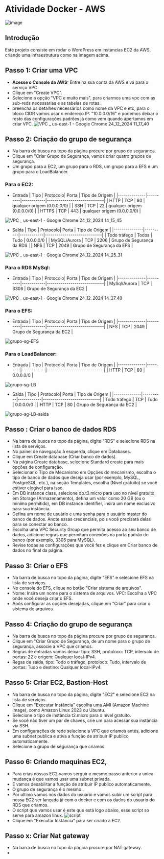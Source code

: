 # Atividade Docker - AWS

![image](https://github.com/user-attachments/assets/ce0379b2-9f1c-49fc-9cee-8ebffba36211)

## Introdução

Esté projeto consiste em rodar o WordPress em instancias EC2 da AWS, criando uma infraestrutura como na imagem acima.

## Passo 1: Criar uma VPC
- **Acesse o Console da AWS:** Entre na sua conta da AWS e vá para o serviço VPC.
- Clique em "Create VPC".
- Selecione a opção "VPC e muito mais", para criarmos uma vpc com as sub-reds necessarias e as tabelas de rotas.
- preencha os detalhes necessários como nome da VPC e etc, para o bloco CIDR vamos usar o endereço IP: "10.0.0.0/16" e podemos deixar o resto das configurações padrões já como vem quando apertamos em criar VPC.
  ![VPC _ us-east-1 - Google Chrome 24_12_2024 11_17_40](https://github.com/user-attachments/assets/cdc24270-703b-41b1-9de3-cb63b6288b69)
## Passo 2: Criação do grupo de segurança
- Na barra de busca no topo da página procure por grupo de segurança.
- Clique em "Criar Grupo de Segurança, vamos criar quatro grupos de segurança.
- Um grupo para a EC2, um grupo para o RDS, um grupo para a EFS e um grupo para o LoadBalancer.

 ### Para o EC2:
- Entrada 
  | Tipo         | Protocolo|  Porta     |      Tipo de Origem         |
  |--------------|----------|------------|-----------------------------|
  |     HTTP     |    TCP   |    80      |    qualquer origem (0.0.0.0/0)     |
  |     SSH      |    TCP   |    22      |    qualquer origem (0.0.0.0/0)     |
  |    HTTPS     |    TCP   |    443     |    qualquer origem (0.0.0.0/0)     |
  
![VPC _ us-east-1 - Google Chrome 24_12_2024 14_15_45](https://github.com/user-attachments/assets/d438d6aa-aff9-47c5-b5d4-50456a287ed2)

- Saída
  | Tipo          | Protocolo|  Porta     |      Tipo de Origem         |
  |---------------|----------|------------|-----------------------------|
  | Todo tráfego  |   Todos  |   Tudo     |        0.0.0.0/0            |
  | MySQL/Aurora  |   TCP    |   2206     |  Grupo de Segurança da RDS  |
  |    NFS        |   TCP    |   2049     |  Grupo de Segurança da EFS  |

![VPC _ us-east-1 - Google Chrome 24_12_2024 14_25_31](https://github.com/user-attachments/assets/df71dab7-e98a-4b31-b858-f107c3ac3f28)

  ### Para o RDS MySql:
- Entrada 
  | Tipo         | Protocolo|  Porta     |      Tipo de Origem         |
  |--------------|----------|------------|-----------------------------|
  | MySql/Aurora |    TCP   |   3306     | Grupo de Segurança da EC2   |

![VPC _ us-east-1 - Google Chrome 24_12_2024 14_37_40](https://github.com/user-attachments/assets/d327b916-afe7-470e-b676-dfc60f482923)

  ### Para o EFS:
- Entrada
  | Tipo         | Protocolo|  Porta     |      Tipo de Origem         |
  |--------------|----------|------------|-----------------------------|
  |    NFS       |    TCP   |   2049     |  Grupo de Segurança da EC2  |

![grupo-sg-EFS](https://github.com/user-attachments/assets/a59e5164-b242-4a33-b498-bb2f8d1afc36)

  ### Para o LoadBalancer:
- Entrada
  | Tipo         | Protocolo|  Porta     |      Tipo de Origem         |
  |--------------|----------|------------|-----------------------------|
  |     HTTP     |    TCP   |    80      |         0.0.0.0/0           |

![grupo-sg-LB](https://github.com/user-attachments/assets/3cafa8a7-2200-41c8-802a-f2bc1a9b7242)

- Saída
  | Tipo         | Protocolo|  Porta     |      Tipo de Origem         |
  |--------------|----------|------------|-----------------------------|
  | Todo tráfego |   TCP    |   Tudo     |         0.0.0.0/0           |
  |    HTTP      |   TCP    |     80     | Grupo de Segurança da EC2   |

![grupo-sg-LB-saida](https://github.com/user-attachments/assets/a25def72-f737-443b-8d04-626f5e3d26a4)

## Passo : Criar o banco de dados RDS
- Na barra de busca no topo da página, digite "RDS" e selecione RDS na lista de serviços.
- No painel de navegação à esquerda, clique em Databases.
- Clique em Create database (Criar banco de dados).
- Na página Create database, selecione Standard create para mais opções de configuração.
- Selecionar o Tipo de Mecanismo em Opções do mecanismo, escolha o tipo de banco de dados que deseja usar (por exemplo, MySQL, PostgreSQL, etc.), na seção Templates, escolha (Nível gratuito) se você estiver elegível para isso.
- Em DB instance class, selecione db.t3.micro para uso no nível gratuito, em Storage (Armazenamento), defina um valor como 20 GB (ou o mínimo permitido), em DB instance identifier, insira um nome exclusivo para sua instância.
- Defina um nome de usuário e uma senha para o usuário master do banco de dados. Anote essas credenciais, pois você precisará delas para se conectar ao banco.
- Escolha uma VPC Security Group que permita acesso ao seu banco de dados, adicione regras que permitam conexões na porta padrão do banco (por exemplo, 3306 para MySQL).
- Revise todas as configurações que você fez e clique em Criar banco de dados no final da página.
## Passo 3: Criar o EFS
- Na barra de busca no topo da página, digite "EFS" e selecione EFS na lista de serviços.
- No console do EFS, clique no botão "Criar sistema de arquivos".
- Nome: Insira um nome para o sistema de arquivos. VPC: Escolha a VPC onde você deseja criar o EFS.
- Após configurar as opções desejadas, clique em "Criar" para criar o sistema de arquivos.
## Passo 4: Criação do grupo de segurança
- Na barra de busca no topo da página procure por grupo de segurança.
- Clique em "Criar Grupo de Segurança, de um nome para o grupo de segurança, associe a VPC que criamos.
- Regras de entradas vamos deixar tipo: SSH, protoloco: TCP, intervalo de portas: 22 e origem: Qualquer local-IPv4.
- Regas de saída, tipo: Todo o tráfego, protoloco: Tudo, intervalo de portas: Tudo e destino: Qualquer local-IPv4.
## Passo 5: Criar EC2, Bastion-Host
- Na barra de busca no topo da página, digite "EC2" e selecione EC2 na lista de serviços.
- Clique em "Executar Instância" escolha uma AMI (Amazon Machine Image), como Amazon Linux 2023 ou Ubuntu.
- Selecione o tipo de instância t2.micro para o nível gratuito.
- Se você não tiver um par de chaves, crie um para acessar sua instância via SSH.
- Em configurações de rede selecione a VPC que criamos antés, adicione uma subnet publica e ativa a função de atribuir IP publico automaticamente.
- Selecione o grupo de segurança que criamos.
## Passo 6: Criando maquinas EC2,
- Para crias nossas EC2 vamos serguir o mesmo passo anterior a unica mudança é que vamos usar uma subnet privada.
- E vamos desabilitar a função de atribuir IP publico automaticamente.
- O grupo de segurança é o mesmo .
- Por ultimo vamos nos dados do usuario e vamos subir um script para nossa EC2 ser lançada já com o docker e com os dados do usuario do RDS que criamos.
- O script que vamos usar é este que está logo abaixo, esse script so serve para amazon linux.
  ![script](https://github.com/user-attachments/assets/201ded95-d8e9-4def-8f17-0f0950d73f51)
-   Clique em "Executar Instância" para ser criado a EC2.
## Passo x: Criar Nat gateway
- Na barra de busca no topo da página procure por NAT gateway.
- 

